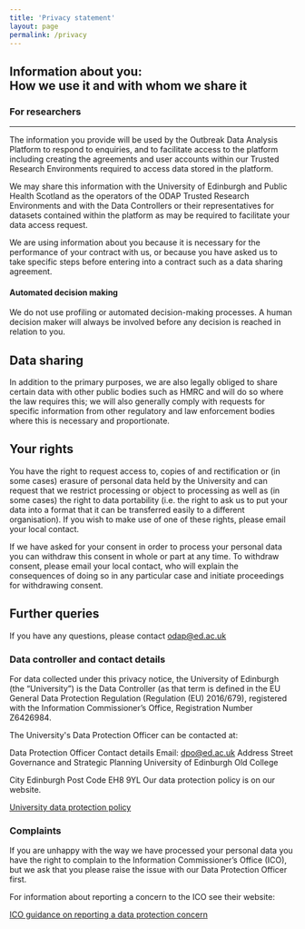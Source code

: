 ```yaml
---
title: 'Privacy statement'
layout: page
permalink: /privacy
---
```



## Information about you: <br />How we use it and with whom we share it
<!--
### For the public
<hr>
Information we hold is made available to the Outbreak Data Analysis Platform from their original trials following Data protection impact assessments and Data Sharing Agreements made with the original Data Controllers. The privacy notices for this data can be found with the original trials and data is stored securely as described in our [platform documentation](/platform/).
-->

### For researchers
<hr>

The information you provide will be used by the Outbreak Data Analysis Platform to respond to enquiries, and to facilitate access to the platform including creating the agreements and user accounts within our Trusted Research Environments required to access data stored in the platform.

We may share this information with the University of Edinburgh and Public Health Scotland as the operators of the ODAP Trusted Research Environments and with the Data Controllers or their representatives for datasets contained within the platform as may be required to facilitate your data access request.

We are using information about you because it is necessary for the performance of your contract with us, or because you have asked us to take specific steps before entering into a contract such as a data sharing agreement.  

<!--
We will hold the personal data you provided us for ….

[To determine the time, please consult your local retention schedules.] 
-->

#### Automated decision making
We do not use profiling or automated decision-making processes. A human decision maker will always be involved before any decision is reached in relation to you.

## Data sharing
In addition to the primary purposes, we are also legally obliged to share certain data with other public bodies such as HMRC and will do so where the law requires this; we will also generally comply with requests for specific information from other regulatory and law enforcement bodies where this is necessary and proportionate. 

## Your rights
You have the right to request access to, copies of and rectification or (in some cases) erasure of personal data held by the University and can request that we restrict processing or object to processing as well as (in some cases) the right to data portability (i.e. the right to ask us to put your data into a format that it can be transferred easily to a different organisation). If you wish to make use of one of these rights, please email your local contact.

If we have asked for your consent in order to process your personal data you can withdraw this consent in whole or part at any time. To withdraw consent, please email your local contact, who will explain the consequences of doing so in any particular case and initiate proceedings for withdrawing consent. 

## Further queries
If you have any questions, please contact odap@ed.ac.uk

### Data controller and contact details
For data collected under this privacy notice, the University of Edinburgh (the “University”) is the Data Controller (as that term is defined in the EU General Data Protection Regulation (Regulation (EU) 2016/679), registered with the Information Commissioner’s Office, Registration Number Z6426984.

The University's Data Protection Officer can be contacted at:

Data Protection Officer
Contact details
 Email: dpo@ed.ac.uk
Address
Street
Governance and Strategic Planning
University of Edinburgh
Old College

City
Edinburgh
Post Code
EH8 9YL
Our data protection policy is on our website.

[University data protection policy](https://www.ed.ac.uk/data-protection/data-protection-policy)



### Complaints
If you are unhappy with the way we have processed your personal data you have the right to complain to the Information Commissioner’s Office (ICO), but we ask that you please raise the issue with our Data Protection Officer first.

For information about reporting a concern to the ICO see their website:

[ICO guidance on reporting a data protection concern](https://ico.org.uk/concerns/)